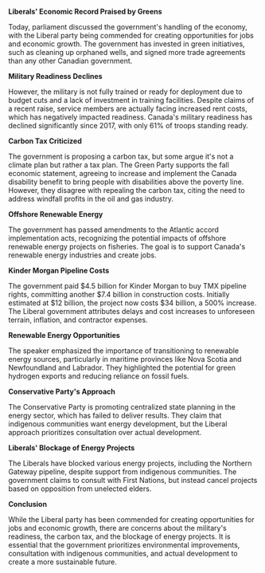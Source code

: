**Liberals' Economic Record Praised by Greens**

Today, parliament discussed the government's handling of the economy, with the Liberal party being commended for creating opportunities for jobs and economic growth. The government has invested in green initiatives, such as cleaning up orphaned wells, and signed more trade agreements than any other Canadian government.

**Military Readiness Declines**

However, the military is not fully trained or ready for deployment due to budget cuts and a lack of investment in training facilities. Despite claims of a recent raise, service members are actually facing increased rent costs, which has negatively impacted readiness. Canada's military readiness has declined significantly since 2017, with only 61% of troops standing ready.

**Carbon Tax Criticized**

The government is proposing a carbon tax, but some argue it's not a climate plan but rather a tax plan. The Green Party supports the fall economic statement, agreeing to increase and implement the Canada disability benefit to bring people with disabilities above the poverty line. However, they disagree with repealing the carbon tax, citing the need to address windfall profits in the oil and gas industry.

**Offshore Renewable Energy**

The government has passed amendments to the Atlantic accord implementation acts, recognizing the potential impacts of offshore renewable energy projects on fisheries. The goal is to support Canada's renewable energy industries and create jobs.

**Kinder Morgan Pipeline Costs**

The government paid $4.5 billion for Kinder Morgan to buy TMX pipeline rights, committing another $7.4 billion in construction costs. Initially estimated at $12 billion, the project now costs $34 billion, a 500% increase. The Liberal government attributes delays and cost increases to unforeseen terrain, inflation, and contractor expenses.

**Renewable Energy Opportunities**

The speaker emphasized the importance of transitioning to renewable energy sources, particularly in maritime provinces like Nova Scotia and Newfoundland and Labrador. They highlighted the potential for green hydrogen exports and reducing reliance on fossil fuels.

**Conservative Party's Approach**

The Conservative Party is promoting centralized state planning in the energy sector, which has failed to deliver results. They claim that indigenous communities want energy development, but the Liberal approach prioritizes consultation over actual development.

**Liberals' Blockage of Energy Projects**

The Liberals have blocked various energy projects, including the Northern Gateway pipeline, despite support from indigenous communities. The government claims to consult with First Nations, but instead cancel projects based on opposition from unelected elders.

**Conclusion**

While the Liberal party has been commended for creating opportunities for jobs and economic growth, there are concerns about the military's readiness, the carbon tax, and the blockage of energy projects. It is essential that the government prioritizes environmental improvements, consultation with indigenous communities, and actual development to create a more sustainable future.